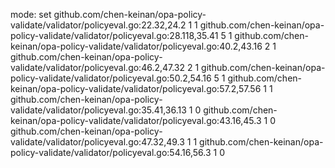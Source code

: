 mode: set
github.com/chen-keinan/opa-policy-validate/validator/policyeval.go:22.32,24.2 1 1
github.com/chen-keinan/opa-policy-validate/validator/policyeval.go:28.118,35.41 5 1
github.com/chen-keinan/opa-policy-validate/validator/policyeval.go:40.2,43.16 2 1
github.com/chen-keinan/opa-policy-validate/validator/policyeval.go:46.2,47.32 2 1
github.com/chen-keinan/opa-policy-validate/validator/policyeval.go:50.2,54.16 5 1
github.com/chen-keinan/opa-policy-validate/validator/policyeval.go:57.2,57.56 1 1
github.com/chen-keinan/opa-policy-validate/validator/policyeval.go:35.41,36.13 1 0
github.com/chen-keinan/opa-policy-validate/validator/policyeval.go:43.16,45.3 1 0
github.com/chen-keinan/opa-policy-validate/validator/policyeval.go:47.32,49.3 1 1
github.com/chen-keinan/opa-policy-validate/validator/policyeval.go:54.16,56.3 1 0
